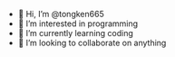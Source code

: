 - 👋 Hi, I’m @tongken665
- 👀 I’m interested in programming
- 🌱 I’m currently learning coding
- 💞️ I’m looking to collaborate on anything


<!---
tongken665/tongken665 is a ✨ special ✨ repository because its `README.md` (this file) appears on your GitHub profile.
You can click the Preview link to take a look at your changes.
--->
